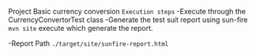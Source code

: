 Project Basic currency conversion
``Execution steps``
-Execute through the CurrencyConvertorTest class
-Generate the test suit report using sun-fire
``mvn site`` execute which generate the report.

-Report Path
``./target/site/sunfire-report.html``
